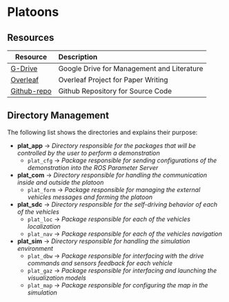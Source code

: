# Platoons

## Resources

| **Resource**       | **Description**   |
|--------------------|:------------------|
| [G-Drive](https://drive.google.com/drive/folders/1yUdHC7Go0_v80fDRuy0mRORAJV-xAzHh?usp=sharing)	| Google Drive for Management and Literature	|
| [Overleaf](https://www.overleaf.com/1737169256jszkkfntpjtb)						| Overleaf Project for Paper Writing		|
| [Github-repo](https://github.com/eigenomarksamy/platoons.git)						| Github Repository for Source Code		|

## Directory Management

The following list shows the directories and explains their purpose:

* **plat_app**	-> *Directory responsible for the packages that will be controlled by the user to perform a demonstration*
	- `plat_cfg`	-> *Package responsible for sending configurations of the demonstration into the ROS Parameter Server*
* **plat_com**	-> *Directory responsible for handling the communication inside and outside the platoon*
	- `plat_form`	-> *Package responsible for managing the external vehicles messages and forming the platoon*
* **plat_sdc**	-> *Directory responsible for the self-driving behavior of each of the vehicles*
	- `plat_loc`	-> *Package responsible for each of the vehicles localization*
	- `plat_nav`	-> *Package responsible for each of the vehicles navigation*
* **plat_sim**	-> *Directory responsible for handling the simulation environment*
	- `plat_dbw`	-> *Package responsible for interfacing with the drive commands and sensors feedback for each vehicle*
	- `plat_gaz`	-> *Package responsible for interfacing and launching the visualization models*
	- `plat_map`	-> *Package responsible for configuring the map in the simulation*

